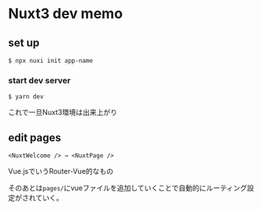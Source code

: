 # Nuxt3 dev memo

## set up

```
$ npx nuxi init app-name
```

### start dev server
```
$ yarn dev
```
これで一旦Nuxt3環境は出来上がり

## edit pages

``` app.vue
<NuxtWelcome /> → <NuxtPage />
```
Vue.jsでいうRouter-Vue的なもの

そのあとは`pages/`にvueファイルを追加していくことで自動的にルーティング設定がされていく。

## 